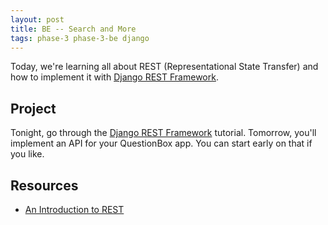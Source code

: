 ```yaml
---
layout: post
title: BE -- Search and More
tags: phase-3 phase-3-be django
---
```


Today, we're learning all about REST (Representational State Transfer) and how to implement it with [Django REST Framework](https://www.django-rest-framework.org/).

## Project

Tonight, go through the [Django REST Framework](https://www.django-rest-framework.org/tutorial/quickstart/) tutorial. Tomorrow, you'll implement an API for your QuestionBox app. You can start early on that if you like.

## Resources

- [An Introduction to REST](https://www.infoq.com/articles/rest-introduction/)
